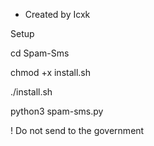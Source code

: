 * Created by Icxk

Setup

cd Spam-Sms

chmod +x install.sh

./install.sh

python3 spam-sms.py

! Do not send to the government

